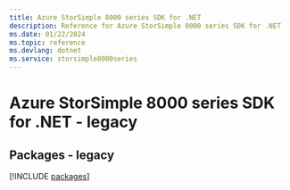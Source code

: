 ```yaml
---
title: Azure StorSimple 8000 series SDK for .NET
description: Reference for Azure StorSimple 8000 series SDK for .NET
ms.date: 01/22/2024
ms.topic: reference
ms.devlang: dotnet
ms.service: storsimple8000series
---
```

# Azure StorSimple 8000 series SDK for .NET - legacy
## Packages - legacy
[!INCLUDE [packages](storsimple-8000-series-index.md)]
